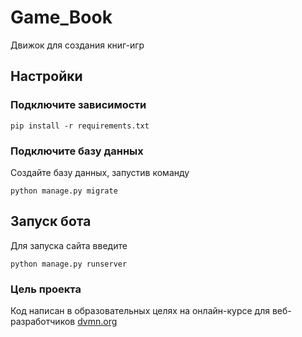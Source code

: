 # Game_Book
Движок для создания книг-игр

## Настройки

### Подключите зависимости
```
pip install -r requirements.txt
```

### Подключите базу данных
Создайте базу данных, запустив команду
```
python manage.py migrate
```

## Запуск бота
Для запуска сайта введите
```
python manage.py runserver
```

### Цель проекта

Код написан в образовательных целях на онлайн-курсе для веб-разработчиков [dvmn.org](https://dvmn.org/)